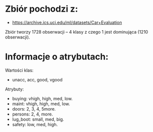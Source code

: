 # Zbiór pochodzi z:
* https://archive.ics.uci.edu/ml/datasets/Car+Evaluation

Zbiór tworzy 1728 obserwacji – 4 klasy z czego 1 jest dominująca (1210 obserwacji). 

# Informacje o atrybutach:

Wartości klas:
* unacc, acc, good, vgood

Atrybuty:
* buying: vhigh, high, med, low.
* maint: vhigh, high, med, low.
* doors: 2, 3, 4, 5more.
* persons: 2, 4, more.
* lug_boot: small, med, big.
* safety: low, med, high.